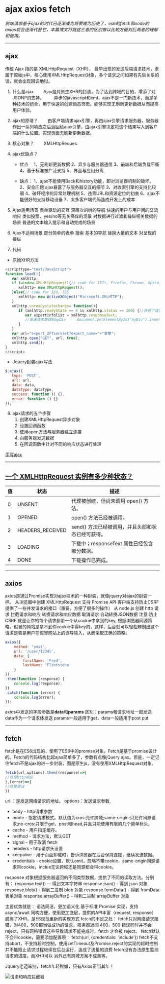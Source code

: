 # ajax axios fetch
*前端请求基于ajax的时代已逐渐成为将要成为历史了，es6的fetch和node的axios将会逐渐代替它，本篇博文将就这三者的区别做以比较方便对后两者的理解和使用。*

---
## ajax

传统 Ajax 指的是 XMLHttpRequest（XHR）， 最早出现的发送后端请求技术，隶属于原始js中，核心使用XMLHttpRequest对象，多个请求之间如果有先后关系的话，就会出现回调地狱。

1. 什么是ajax
　　Ajax是对原生XHR的封装，为了达到跨域的目的，增添了对JSONP的支持。
　　异步的javascript和xml，ajax不是一门新技术，而是多种技术的组合，用于快速的创建动态页面，能够实现无刷新更新数据从而提高用户体验。

2. ajax的原理？
　　由客户端请求ajax引擎，再由ajax引擎请求服务器，服务器作出一系列响应之后返回给ajax引擎，由ajax引擎决定将这个结果写入到客户端的什么位置。实现页面无刷新更新数据。

3. 核心对象？
　　XMLHttpReques

4. ajax优缺点？
   - 优点　
   1、无刷新更新数据
   2、异步与服务器通信
   3、前端和后端负载平衡
   4、基于标准被广泛支持
   5、界面与应用分离

   - 缺点：
   1、ajax不能使用Back和history功能，即对浏览器机制的破坏。
   2、安全问题 ajax暴露了与服务器交互的细节
   3、对收索引擎的支持比较弱
   4、破坏程序的异常处理机制
   5、违背URL和资源定位的初衷
   6、ajax不能很好的支持移动设备
   7、太多客户端代码造成开发上的成本

5. Ajax适用场景
表单驱动的交互
深层次的树的导航
快速的用户与用户间的交流响应
类似投票、yes/no等无关痛痒的场景
对数据进行过滤和操纵相关数据的场景
普通的文本输入提示和自动完成的场景

6. Ajax不适用场景
部分简单的表单
搜索
基本的导航
替换大量的文本
对呈现的操纵

7. 代码
- 原始XHR方法
``` javascript
<scripttype="text/JavaScript">  
function load(){
   var xmlhttp;
   if (window.XMLHttpRequest){// code for IE7+, Firefox, Chrome, Opera,Safari
      xmlhttp= new XMLHttpRequest();
   }else{// code for IE6, IE5
      xmlhttp= new ActiveXObject("Microsoft.XMLHTTP");
   } 
   xmlhttp.onreadystatechange= function(){
      if (xmlhttp.readyState == 4 && xmlhttp.status == 200) {//获得了请求数据
         var expertinfolist = xmlhttp.responseText;
         //发送请求数据到myDiv     document.getElementById("myDiv").innerHTML=expertinfolist;              
      }
   }
   var url="expert_ZFTservlet?expert_name="+"曾攀";
   xmlhttp.open("GET", url, true);
   xmlhttp.send();
}
</script>
```
- Jquery封装ajax写法
``` javascript
$.ajax({
   type: 'POST',
   url: url,
   data: data,
   dataType: dataType,
   success: function () {},
   error: function () {}
});
```
8. ajax请求的五个步骤
   1. 创建XMLHttpRequest异步对象
   2. 设置回调函数
   3. 使用open方法与服务器建立连接
   4. 向服务器发送数据
   5. 在回调函数中针对不同的响应状态进行处理

[手写ajax](https://zhuanlan.zhihu.com/p/27776535)

---

## [一个 XMLHttpRequest 实例有多少种状态？](https://developer.mozilla.org/zh-CN/docs/Web/API/XMLHttpRequest/readyState)
|值|状态|描述|
|---|---|---|
|0|UNSENT|代理被创建，但尚未调用 open() 方法。|
|1|OPENED|open() 方法已经被调用。|
|2|HEADERS_RECEIVED|send() 方法已经被调用，并且头部和状态已经可获得。|
|3|LOADING|下载中；responseText 属性已经包含部分数据。|
|4|DONE|下载操作已完成。|

---
## axios
axios是通过Promise实现对ajax技术的一种封装，就像jquery对ajax的封装一样。
从浏览器中创建 XMLHttpRequest
支持 Promise API
客户端支持防止CSRF
提供了一些并发请求的接口（重要，方便了很多的操作）
从 node.js 创建 http 请求
拦截请求和响应
转换请求和响应数据
取消请求
自动转换JSON数据
注意:防止CSRF:就是让你的每个请求都带一个从cookie中拿到的key, 根据浏览器同源策略，假冒的网站是拿不到你cookie中得key的，这样，后台就可以轻松辨别出这个请求是否是用户在假冒网站上的误导输入，从而采取正确的策略。
``` javascript
axios({
    method: 'post',
    url: '/user/12345',
    data: {
        firstName: 'Fred',
        lastName: 'Flintstone'
    }
})
.then(function (response) {
    console.log(response);
})
.catch(function (error) {
    console.log(error);
});
```
axios中发送的字段参数是**data**和**params**
区别：params和请求地址一起发送
data作为一个请求体发送
params一般适用于get，data一般适用于post put


---
## fetch
fetch是在ES6出现的，使用了ES6中的promise对象。Fetch是基于promise设计的。Fetch的代码结构比起ajax简单多了，参数有点像jQuery ajax。但是，一定记住fetch不是ajax的进一步封装，而是原生js，没有使用XMLHttpRequest对象。
``` javascript
fetch(url,options).then((response)=>{
//处理http响应
},(error)=>{
//处理错误
})
```
url ：是发送网络请求的地址。
options：发送请求参数,
   - body - http请求参数
   - mode - 指定请求模式。默认值为cros:允许跨域;same-origin:只允许同源请求;no-cros:只限于get、post和head,并且只能使用有限的几个简单标头。
   - cache - 用户指定缓存。
   - method - 请求方法，默认GET
   - signal - 用于取消 fetch
   - headers - http请求头设置
   - keepalive - 用于页面卸载时，告诉浏览器在后台保持连接，继续发送数据。
   - credentials - cookie设置，默认omit，忽略不带cookie，same-origin同源请求带cookie，inclue无论跨域还是同源都会带cookie。

response 对象根据服务器返回的不同类型数据，提供了不同的读取方法。分别有：
response.text() -- 得到文本字符串
response.json() - 得到 json 对象
response.blob() - 得到二进制 blob 对象
response.formData() - 得到 fromData 表单对象
response.arrayBuffer() - 得到二进制 arrayBuffer 对象

主要优势就是：
语法简洁，更加语义化
基于标准 Promise 实现，支持 async/await
同构方便，使用更加底层，提供的API丰富（request, response）
脱离了XHR，是ES规范里新的实现方式
fetch的不足之处：
fetch只对网络请求报错，对400，500都当做成功的请求，服务器返回 400，500 错误码时并不会 reject，只有网络错误这些导致请求不能完成时，fetch 才会被 reject。
fetch默认不会带cookie，需要添加配置项： fetch(url, {credentials: ‘include’})
fetch不支持abort，不支持超时控制，使用setTimeout及Promise.reject的实现的超时控制并不能阻止请求过程继续在后台运行，造成了流量的浪费
fetch没有办法原生监测请求的进度，而XHR可以
另外还有跨域方案不成熟等。

Jquery老迈笨拙，fetch年轻稚嫩，只有Axios正当其年！


![请求和响应拦截器](https://segmentfault.com/a/1190000040366591)